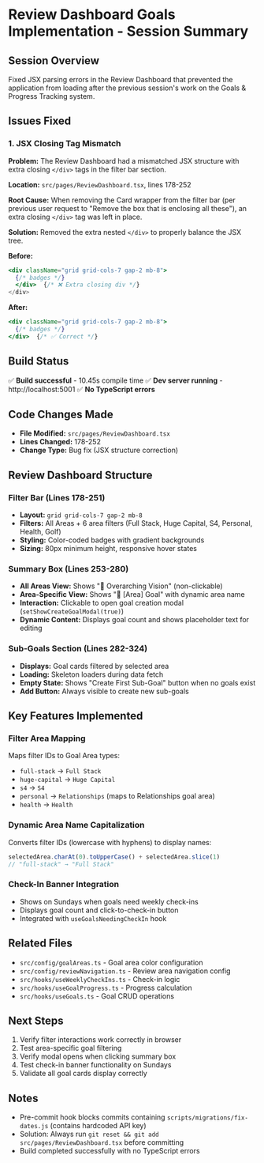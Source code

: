 # Review Dashboard Goals Implementation - Session Summary

## Session Overview
Fixed JSX parsing errors in the Review Dashboard that prevented the application from loading after the previous session's work on the Goals & Progress Tracking system.

## Issues Fixed

### 1. JSX Closing Tag Mismatch
**Problem:** The Review Dashboard had a mismatched JSX structure with extra closing `</div>` tags in the filter bar section.

**Location:** `src/pages/ReviewDashboard.tsx`, lines 178-252

**Root Cause:** When removing the Card wrapper from the filter bar (per previous user request to "Remove the box that is enclosing all these"), an extra closing `</div>` tag was left in place.

**Solution:** Removed the extra nested `</div>` to properly balance the JSX tree.

**Before:**
```jsx
<div className="grid grid-cols-7 gap-2 mb-8">
  {/* badges */}
  </div>  {/* ❌ Extra closing div */}
</div>
```

**After:**
```jsx
<div className="grid grid-cols-7 gap-2 mb-8">
  {/* badges */}
</div>  {/* ✅ Correct */}
```

## Build Status
✅ **Build successful** - 10.45s compile time
✅ **Dev server running** - http://localhost:5001
✅ **No TypeScript errors**

## Code Changes Made
- **File Modified:** `src/pages/ReviewDashboard.tsx`
- **Lines Changed:** 178-252
- **Change Type:** Bug fix (JSX structure correction)

## Review Dashboard Structure

### Filter Bar (Lines 178-251)
- **Layout:** `grid grid-cols-7 gap-2 mb-8`
- **Filters:** All Areas + 6 area filters (Full Stack, Huge Capital, S4, Personal, Health, Golf)
- **Styling:** Color-coded badges with gradient backgrounds
- **Sizing:** 80px minimum height, responsive hover states

### Summary Box (Lines 253-280)
- **All Areas View:** Shows "🎯 Overarching Vision" (non-clickable)
- **Area-Specific View:** Shows "🎯 [Area] Goal" with dynamic area name
- **Interaction:** Clickable to open goal creation modal (`setShowCreateGoalModal(true)`)
- **Dynamic Content:** Displays goal count and shows placeholder text for editing

### Sub-Goals Section (Lines 282-324)
- **Displays:** Goal cards filtered by selected area
- **Loading:** Skeleton loaders during data fetch
- **Empty State:** Shows "Create First Sub-Goal" button when no goals exist
- **Add Button:** Always visible to create new sub-goals

## Key Features Implemented

### Filter Area Mapping
Maps filter IDs to Goal Area types:
- `full-stack` → `Full Stack`
- `huge-capital` → `Huge Capital`
- `s4` → `S4`
- `personal` → `Relationships` (maps to Relationships goal area)
- `health` → `Health`

### Dynamic Area Name Capitalization
Converts filter IDs (lowercase with hyphens) to display names:
```typescript
selectedArea.charAt(0).toUpperCase() + selectedArea.slice(1)
// "full-stack" → "Full Stack"
```

### Check-In Banner Integration
- Shows on Sundays when goals need weekly check-ins
- Displays goal count and click-to-check-in button
- Integrated with `useGoalsNeedingCheckIn` hook

## Related Files
- `src/config/goalAreas.ts` - Goal area color configuration
- `src/config/reviewNavigation.ts` - Review area navigation config
- `src/hooks/useWeeklyCheckIns.ts` - Check-in logic
- `src/hooks/useGoalProgress.ts` - Progress calculation
- `src/hooks/useGoals.ts` - Goal CRUD operations

## Next Steps
1. Verify filter interactions work correctly in browser
2. Test area-specific goal filtering
3. Verify modal opens when clicking summary box
4. Test check-in banner functionality on Sundays
5. Validate all goal cards display correctly

## Notes
- Pre-commit hook blocks commits containing `scripts/migrations/fix-dates.js` (contains hardcoded API key)
- Solution: Always run `git reset && git add src/pages/ReviewDashboard.tsx` before committing
- Build completed successfully with no TypeScript errors
